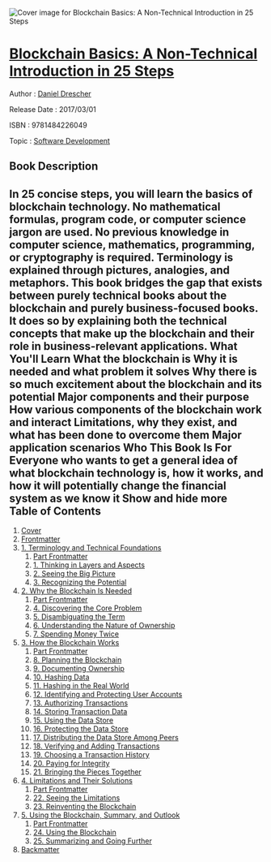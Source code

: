 ![Cover image for Blockchain Basics: A Non-Technical Introduction in 25 Steps](https://imgdetail.ebookreading.net/cover/cover/software_development/EB9781484226049.jpg)

[Blockchain Basics: A Non-Technical Introduction in 25 Steps](https://ebookreading.net/view/book/Blockchain+Basics%3A+A+Non-Technical+Introduction+in+25+Steps-EB9781484226049_1.html "Blockchain Basics: A Non-Technical Introduction in 25 Steps")
====================================================================================================================

Author : [Daniel Drescher](https://ebookreading.net/search/author/Daniel+Drescher)

Release Date : 2017/03/01

ISBN : 9781484226049

Topic : [Software Development](https://ebookreading.net/search/category/software-development)

Book Description
-----------------

 In 25 concise steps, you will learn the basics of blockchain technology. No mathematical formulas, program code, or computer science jargon are used. No previous knowledge in computer science, mathematics, programming, or cryptography is required. Terminology is explained through pictures, analogies, and metaphors.
This book bridges the gap that exists between purely technical books about the blockchain and purely business-focused books. It does so by explaining both the technical concepts that make up the blockchain and their role in business-relevant applications.
What You'll Learn
What the blockchain is
Why it is needed and what problem it solves
Why there is so much excitement about the blockchain and its potential
Major components and their purpose
How various components of the blockchain work and interact
Limitations, why they exist, and what has been done to overcome them
Major application scenarios
Who This Book Is For
Everyone who wants to get a general idea of what blockchain technology is, how it works, and how it will potentially change the financial system as we know it
        Show and hide more                
Table of Contents
-----------------

1. [Cover](https://ebookreading.net/view/book/Blockchain+Basics%3A+A+Non-Technical+Introduction+in+25+Steps-EB9781484226049_1.html)
1. [Frontmatter](https://ebookreading.net/view/book/Blockchain+Basics%3A+A+Non-Technical+Introduction+in+25+Steps-EB9781484226049_2.html)
1. [1. Terminology and Technical Foundations](https://ebookreading.net/view/book/Blockchain+Basics%3A+A+Non-Technical+Introduction+in+25+Steps-EB9781484226049_3.html)
    1. [Part Frontmatter](https://ebookreading.net/view/book/Blockchain+Basics%3A+A+Non-Technical+Introduction+in+25+Steps-EB9781484226049_4.html)
    1. [1. Thinking in Layers and Aspects](https://ebookreading.net/view/book/Blockchain+Basics%3A+A+Non-Technical+Introduction+in+25+Steps-EB9781484226049_5.html)
    1. [2. Seeing the Big Picture](https://ebookreading.net/view/book/Blockchain+Basics%3A+A+Non-Technical+Introduction+in+25+Steps-EB9781484226049_6.html)
    1. [3. Recognizing the Potential](https://ebookreading.net/view/book/Blockchain+Basics%3A+A+Non-Technical+Introduction+in+25+Steps-EB9781484226049_7.html)
1. [2. Why the Blockchain Is Needed](https://ebookreading.net/view/book/Blockchain+Basics%3A+A+Non-Technical+Introduction+in+25+Steps-EB9781484226049_8.html)
    1. [Part Frontmatter](https://ebookreading.net/view/book/Blockchain+Basics%3A+A+Non-Technical+Introduction+in+25+Steps-EB9781484226049_9.html)
    1. [4. Discovering the Core Problem](https://ebookreading.net/view/book/Blockchain+Basics%3A+A+Non-Technical+Introduction+in+25+Steps-EB9781484226049_10.html)
    1. [5. Disambiguating the Term](https://ebookreading.net/view/book/Blockchain+Basics%3A+A+Non-Technical+Introduction+in+25+Steps-EB9781484226049_11.html)
    1. [6. Understanding the Nature of Ownership](https://ebookreading.net/view/book/Blockchain+Basics%3A+A+Non-Technical+Introduction+in+25+Steps-EB9781484226049_12.html)
    1. [7. Spending Money Twice](https://ebookreading.net/view/book/Blockchain+Basics%3A+A+Non-Technical+Introduction+in+25+Steps-EB9781484226049_13.html)
1. [3. How the Blockchain Works](https://ebookreading.net/view/book/Blockchain+Basics%3A+A+Non-Technical+Introduction+in+25+Steps-EB9781484226049_14.html)
    1. [Part Frontmatter](https://ebookreading.net/view/book/Blockchain+Basics%3A+A+Non-Technical+Introduction+in+25+Steps-EB9781484226049_15.html)
    1. [8. Planning the Blockchain](https://ebookreading.net/view/book/Blockchain+Basics%3A+A+Non-Technical+Introduction+in+25+Steps-EB9781484226049_16.html)
    1. [9. Documenting Ownership](https://ebookreading.net/view/book/Blockchain+Basics%3A+A+Non-Technical+Introduction+in+25+Steps-EB9781484226049_17.html)
    1. [10. Hashing Data](https://ebookreading.net/view/book/Blockchain+Basics%3A+A+Non-Technical+Introduction+in+25+Steps-EB9781484226049_18.html)
    1. [11. Hashing in the Real World](https://ebookreading.net/view/book/Blockchain+Basics%3A+A+Non-Technical+Introduction+in+25+Steps-EB9781484226049_19.html)
    1. [12. Identifying and Protecting User Accounts](https://ebookreading.net/view/book/Blockchain+Basics%3A+A+Non-Technical+Introduction+in+25+Steps-EB9781484226049_20.html)
    1. [13. Authorizing Transactions](https://ebookreading.net/view/book/Blockchain+Basics%3A+A+Non-Technical+Introduction+in+25+Steps-EB9781484226049_21.html)
    1. [14. Storing Transaction Data](https://ebookreading.net/view/book/Blockchain+Basics%3A+A+Non-Technical+Introduction+in+25+Steps-EB9781484226049_22.html)
    1. [15. Using the Data Store](https://ebookreading.net/view/book/Blockchain+Basics%3A+A+Non-Technical+Introduction+in+25+Steps-EB9781484226049_23.html)
    1. [16. Protecting the Data Store](https://ebookreading.net/view/book/Blockchain+Basics%3A+A+Non-Technical+Introduction+in+25+Steps-EB9781484226049_24.html)
    1. [17. Distributing the Data Store Among Peers](https://ebookreading.net/view/book/Blockchain+Basics%3A+A+Non-Technical+Introduction+in+25+Steps-EB9781484226049_25.html)
    1. [18. Verifying and Adding Transactions](https://ebookreading.net/view/book/Blockchain+Basics%3A+A+Non-Technical+Introduction+in+25+Steps-EB9781484226049_26.html)
    1. [19. Choosing a Transaction History](https://ebookreading.net/view/book/Blockchain+Basics%3A+A+Non-Technical+Introduction+in+25+Steps-EB9781484226049_27.html)
    1. [20. Paying for Integrity](https://ebookreading.net/view/book/Blockchain+Basics%3A+A+Non-Technical+Introduction+in+25+Steps-EB9781484226049_28.html)
    1. [21. Bringing the Pieces Together](https://ebookreading.net/view/book/Blockchain+Basics%3A+A+Non-Technical+Introduction+in+25+Steps-EB9781484226049_29.html)
1. [4. Limitations and Their Solutions](https://ebookreading.net/view/book/Blockchain+Basics%3A+A+Non-Technical+Introduction+in+25+Steps-EB9781484226049_30.html)
    1. [Part Frontmatter](https://ebookreading.net/view/book/Blockchain+Basics%3A+A+Non-Technical+Introduction+in+25+Steps-EB9781484226049_31.html)
    1. [22. Seeing the Limitations](https://ebookreading.net/view/book/Blockchain+Basics%3A+A+Non-Technical+Introduction+in+25+Steps-EB9781484226049_32.html)
    1. [23. Reinventing the Blockchain](https://ebookreading.net/view/book/Blockchain+Basics%3A+A+Non-Technical+Introduction+in+25+Steps-EB9781484226049_33.html)
1. [5. Using the Blockchain, Summary, and Outlook](https://ebookreading.net/view/book/Blockchain+Basics%3A+A+Non-Technical+Introduction+in+25+Steps-EB9781484226049_34.html)
    1. [Part Frontmatter](https://ebookreading.net/view/book/Blockchain+Basics%3A+A+Non-Technical+Introduction+in+25+Steps-EB9781484226049_35.html)
    1. [24. Using the Blockchain](https://ebookreading.net/view/book/Blockchain+Basics%3A+A+Non-Technical+Introduction+in+25+Steps-EB9781484226049_36.html)
    1. [25. Summarizing and Going Further](https://ebookreading.net/view/book/Blockchain+Basics%3A+A+Non-Technical+Introduction+in+25+Steps-EB9781484226049_37.html)
1. [Backmatter](https://ebookreading.net/view/book/Blockchain+Basics%3A+A+Non-Technical+Introduction+in+25+Steps-EB9781484226049_38.html)
